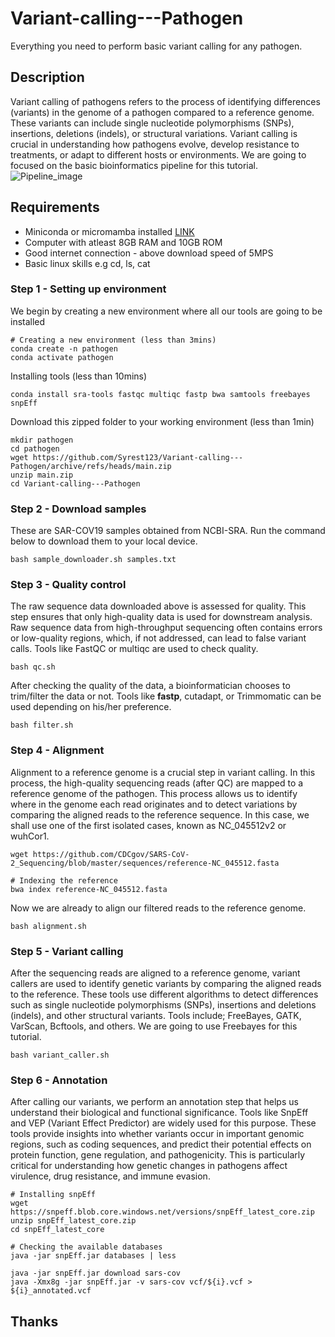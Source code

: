 # Variant-calling---Pathogen
Everything you need to perform basic variant calling for any pathogen.

## Description
Variant calling of pathogens refers to the process of identifying differences (variants) in the genome of a pathogen compared to a reference genome. These variants can include single nucleotide polymorphisms (SNPs), insertions, deletions (indels), or structural variations. Variant calling is crucial in understanding how pathogens evolve, develop resistance to treatments, or adapt to different hosts or environments. We are going to focused on the basic bioinformatics pipeline for this tutorial.
![Pipeline_image](https://github.com/user-attachments/assets/54ad9c9f-3ca6-423f-b714-2aa01fe6f508)

## Requirements
* Miniconda or micromamba installed [LINK](https://docs.anaconda.com/miniconda/#miniconda-latest-installer-links)
* Computer with atleast 8GB RAM and 10GB ROM
* Good internet connection - above download speed of 5MPS
* Basic linux skills e.g cd, ls, cat

### Step 1 - Setting up environment
We begin by creating a new environment where all our tools are going to be installed
```
# Creating a new environment (less than 3mins)
conda create -n pathogen
conda activate pathogen
```
Installing tools (less than 10mins)
```
conda install sra-tools fastqc multiqc fastp bwa samtools freebayes snpEff
```
Download this zipped folder to your working environment (less than 1min)
```
mkdir pathogen
cd pathogen
wget https://github.com/Syrest123/Variant-calling---Pathogen/archive/refs/heads/main.zip
unzip main.zip
cd Variant-calling---Pathogen
```
### Step 2 - Download samples
These are SAR-COV19 samples obtained from NCBI-SRA. Run the command below to download them to your local device.
```
bash sample_downloader.sh samples.txt
```
### Step 3 - Quality control
The raw sequence data downloaded above is assessed for quality. This step ensures that only high-quality data is used for downstream analysis. Raw sequence data from high-throughput sequencing often contains errors or low-quality regions, which, if not addressed, can lead to false variant calls. Tools like FastQC or multiqc are used to check quality.
```
bash qc.sh
```
After checking the quality of the data, a bioinformatician chooses to trim/filter the data or not. Tools like **fastp**, cutadapt, or Trimmomatic can be used depending on his/her preference. 
```
bash filter.sh
```
### Step 4 - Alignment
Alignment to a reference genome is a crucial step in variant calling. In this process, the high-quality sequencing reads (after QC) are mapped to a reference genome of the pathogen. This process allows us to identify where in the genome each read originates and to detect variations by comparing the aligned reads to the reference sequence. In this case, we shall use one of the first isolated cases, known as NC_045512v2 or wuhCor1.
```
wget https://github.com/CDCgov/SARS-CoV-2_Sequencing/blob/master/sequences/reference-NC_045512.fasta

# Indexing the reference
bwa index reference-NC_045512.fasta
```
Now we are already to align our filtered reads to the reference genome.
```
bash alignment.sh
```
### Step 5 - Variant calling
After the sequencing reads are aligned to a reference genome, variant callers are used to identify genetic variants by comparing the aligned reads to the reference. These tools use different algorithms to detect differences such as single nucleotide polymorphisms (SNPs), insertions and deletions (indels), and other structural variants. Tools include; FreeBayes, GATK, VarScan, Bcftools, and others. We are going to use Freebayes for this tutorial.
```
bash variant_caller.sh
```
### Step 6 - Annotation
After calling our variants, we perform an annotation step that helps us understand their biological and functional significance. Tools like SnpEff and VEP (Variant Effect Predictor) are widely used for this purpose. These tools provide insights into whether variants occur in important genomic regions, such as coding sequences, and predict their potential effects on protein function, gene regulation, and pathogenicity. This is particularly critical for understanding how genetic changes in pathogens affect virulence, drug resistance, and immune evasion.
```
# Installing snpEff
wget https://snpeff.blob.core.windows.net/versions/snpEff_latest_core.zip
unzip snpEff_latest_core.zip
cd snpEff_latest_core

# Checking the available databases
java -jar snpEff.jar databases | less

java -jar snpEff.jar download sars-cov
java -Xmx8g -jar snpEff.jar -v sars-cov vcf/${i}.vcf > ${i}_annotated.vcf
```
## Thanks


